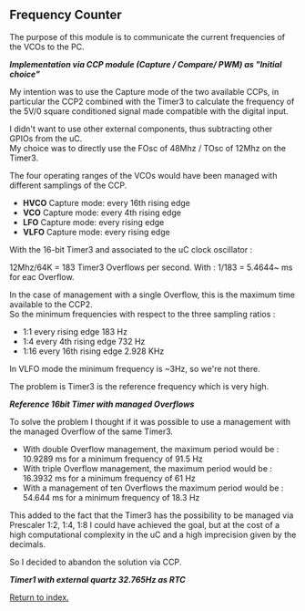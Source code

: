 ## Frequency Counter

The purpose of this module is to communicate the current frequencies of the VCOs to the PC.

***Implementation via CCP module (Capture / Compare/ PWM) as "Initial choice"***

My intention was to use the Capture mode of the two available CCPs,
in particular the CCP2 combined with the Timer3 to calculate the frequency of the 5V/0 square conditioned signal made compatible with the digital input.

I didn't want to use other external components, thus subtracting other GPIOs from the uC.<BR>
My choice was to directly use the FOsc of 48Mhz / TOsc of 12Mhz on the Timer3.

The four operating ranges of the VCOs would have been managed with different samplings of the CCP.

- **HVCO** Capture mode: every 16th rising edge
- **VCO** Capture mode: every 4th rising edge
- **LFO** Capture mode: every rising edge
- **VLFO** Capture mode: every rising edge

With the 16-bit Timer3 and associated to the uC clock oscillator :

12Mhz/64K = 183 Timer3 Overflows per second.
With : 1/183 = 5.4644~ ms for eac Overflow.

In the case of management with a single Overflow, this is the maximum time available to the CCP2.<BR>
So the minimum frequencies with respect to the three sampling ratios :

- 1:1 every rising edge 183 Hz
- 1:4 every 4th rising edge 732 Hz
- 1:16 every 16th rising edge 2.928 KHz

In VLFO mode the minimum frequency is ~3Hz, so we're not there.

The problem is Timer3 is the reference frequency which is very high.

***Reference 16bit Timer with managed Overflows***

To solve the problem I thought if it was possible to use a management with the managed Overflow of the same Timer3.

- With double Overflow management, the maximum period would be : 10.9289 ms for a minimum frequency of 91.5 Hz
- With triple Overflow management, the maximum period would be : 16.3932 ms for a minimum frequency of 61 Hz
- With a management of ten Overflows the maximum period would be : 54.644 ms for a minimum frequency of 18.3 Hz

This added to the fact that the Timer3 has the possibility to be managed via Prescaler 1:2, 1:4, 1:8 I could have achieved the goal,
but at the cost of a high computational complexity in the uC and a high imprecision given by the decimals.

So I decided to abandon the solution via CCP.

***Timer1 with external quartz 32.765Hz as RTC***


[Return to index.](README.md)




